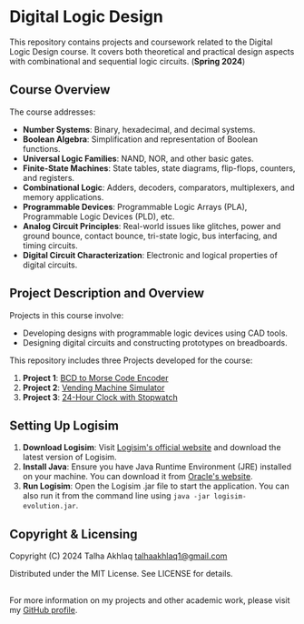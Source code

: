# Digital Logic Design

This repository contains projects and coursework related to the Digital Logic Design course. It covers both theoretical and practical design aspects with combinational and sequential logic circuits. (**Spring 2024**)

## Course Overview

The course addresses:

- **Number Systems**: Binary, hexadecimal, and decimal systems.
- **Boolean Algebra**: Simplification and representation of Boolean functions.
- **Universal Logic Families**: NAND, NOR, and other basic gates.
- **Finite-State Machines**: State tables, state diagrams, flip-flops, counters, and registers.
- **Combinational Logic**: Adders, decoders, comparators, multiplexers, and memory applications.
- **Programmable Devices**: Programmable Logic Arrays (PLA), Programmable Logic Devices (PLD), etc.
- **Analog Circuit Principles**: Real-world issues like glitches, power and ground bounce, contact bounce, tri-state logic, bus interfacing, and timing circuits.
- **Digital Circuit Characterization**: Electronic and logical properties of digital circuits.

## Project Description and Overview

Projects in this course involve:

- Developing designs with programmable logic devices using CAD tools.
- Designing digital circuits and constructing prototypes on breadboards.

This repository includes three Projects developed for the course:

1. **Project 1**: [BCD to Morse Code Encoder](https://github.com/TalhaAkhlaq/ECE150-Digital-Logic-Design/tree/main/Project%201%20(BCD%20to%20Morse%20Code%20Encoder))
2. **Project 2**: [Vending Machine Simulator](https://github.com/TalhaAkhlaq/ECE150-Digital-Logic-Design/tree/main/Project%202%20(Vending%20Machine))
3. **Project 3**: [24-Hour Clock with Stopwatch](https://github.com/TalhaAkhlaq/ECE150-Digital-Logic-Design/tree/main/Project%203%20(24-Hour%20Clock%20with%20Stopwatch))

## Setting Up Logisim

1. **Download Logisim**: Visit [Logisim's official website](https://github.com/reds-heig/logisim-evolution) and download the latest version of Logisim.
2. **Install Java**: Ensure you have Java Runtime Environment (JRE) installed on your machine. You can download it from [Oracle's website](https://www.oracle.com/java/technologies/javase-downloads.html).
3. **Run Logisim**: Open the Logisim .jar file to start the application. You can also run it from the command line using `java -jar logisim-evolution.jar`.

## Copyright & Licensing

Copyright (C) 2024 Talha Akhlaq <talhaakhlaq1@gmail.com>

Distributed under the MIT License. See LICENSE for details.
##

For more information on my projects and other academic work, please visit my [GitHub profile](https://github.com/TalhaAkhlaq).
